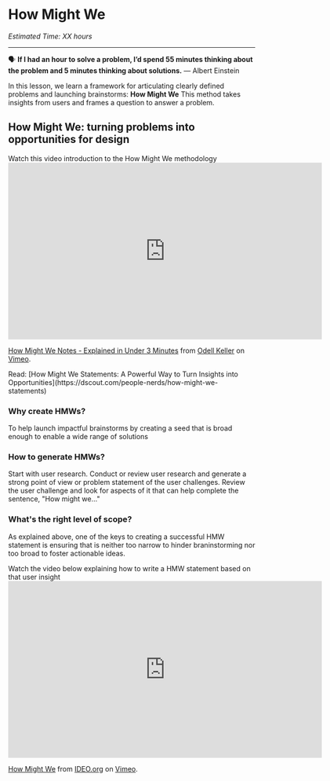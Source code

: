 # How Might We
*Estimated Time: XX hours*

---

<aside>
  
  🗣 **If I had an hour to solve a problem, I’d spend 55 minutes thinking about the problem and 5 minutes thinking about solutions.** — Albert Einstein
  
</aside>

In this lesson, we learn a framework for articulating clearly defined problems and launching brainstorms: **How Might We** This method takes insights from users and frames a question to answer a problem. 

## How Might We: turning problems into opportunities for design

<aside> Watch this video introduction to the How Might We methodology
  </aside>

<iframe src="https://player.vimeo.com/video/364634597?h=1d05eeef81" width="640" height="360" frameborder="0" allow="autoplay; fullscreen; picture-in-picture" allowfullscreen></iframe>
<p><a href="https://vimeo.com/364634597">How Might We Notes - Explained in Under 3 Minutes</a> from <a href="https://vimeo.com/odellkeller">Odell Keller</a> on <a href="https://vimeo.com">Vimeo</a>.</p>

<aside> 
  Read: [How Might We Statements: A Powerful Way to Turn Insights into Opportunities](https://dscout.com/people-nerds/how-might-we-statements)
  </aside>
  
### Why create HMWs?
To help launch impactful brainstorms by creating a seed that is broad enough to enable a wide range of solutions 

### How to generate HMWs?
Start with user research. Conduct or review user research and generate a strong point of view or problem statement of the user challenges. Review the user challenge and look for aspects of it that can help complete the sentence, "How might we..." 


### What's the right level of scope?
As explained above, one of the keys to creating a successful HMW statement is ensuring that is neither too narrow to hinder braninstorming nor too broad to foster actionable ideas. 
<aside>
  Watch the video below explaining how to write a HMW statement based on that user insight
   </aside>
  <iframe src="https://player.vimeo.com/video/102964749?h=2274197955" width="640" height="360" frameborder="0" allow="autoplay; fullscreen; picture-in-picture" allowfullscreen></iframe>
<p><a href="https://vimeo.com/102964749">How Might We</a> from <a href="https://vimeo.com/ideoorg">IDEO.org</a> on <a href="https://vimeo.com">Vimeo</a>.</p>

